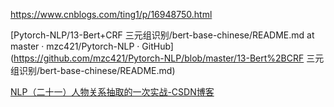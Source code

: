 https://www.cnblogs.com/ting1/p/16948750.html



[Pytorch-NLP/13-Bert+CRF 三元组识别/bert-base-chinese/README.md at master · mzc421/Pytorch-NLP · GitHub](https://github.com/mzc421/Pytorch-NLP/blob/master/13-Bert%2BCRF 三元组识别/bert-base-chinese/README.md)





[NLP（二十一）人物关系抽取的一次实战-CSDN博客](https://blog.csdn.net/jclian91/article/details/104380371)
